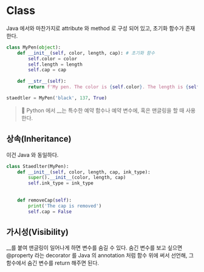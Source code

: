 # Class
Java 에서와 마찬가지로 attribute 와 method 로 구성 되어 있고, 초기화 함수가 존재한다.
```python
class MyPen(object):
    def __init__(self, color, length, cap): # 초기화 함수
        self.color = color
        self.length = length
        self.cap = cap
    
    def __str__(self):
        return f'My pen. The color is {self.color}. The length is {self.length}.'

staedtler = MyPen('black', 137, True)
```

>📌 Python 에서 \_\_는 특수한 예약 함수나 예약 변수에, 혹은 맨글링을 할 때 사용한다.

## 상속(Inheritance)
이건 Java 와 동일하다.
```python
class Staedlter(MyPen):
    def __init__(self, color, length, cap, ink_type):
        super().__init__(color, length, cap)
        self.ink_type = ink_type
    
    
    def removeCap(self):
        print('The cap is removed')
        self.cap = False
```

## 가시성(Visibility)
\_\_를 붙여 맨글링이 일어나게 하면 변수를 숨길 수 있다.
숨긴 변수를 보고 싶으면 @property 라는 decorator 를 Java 의 annotation 처럼 함수 위에 써서 선언해, 그 함수에서 숨긴 변수를 return 해주면 된다.

